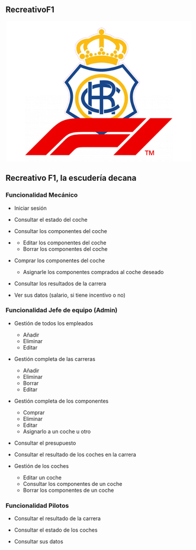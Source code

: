 ## RecreativoF1
<p align="center">
  <img src="RecreativoF1ManuelGomez/src/main/resources/static/Imagenes/logo.png" alt="Project Logo">
</p>

## Recreativo F1, la escudería decana

### Funcionalidad Mecánico
-  Iniciar sesión
-  Consultar el estado del coche
   
-  Consultar los componentes del coche
- 
   - Editar los componentes del coche
   - Borrar los componentes del coche
     
-  Comprar los componentes del coche
   - Asignarle los componentes comprados al coche deseado
     
- Consultar los resultados de la carrera
  
- Ver sus datos (salario, si tiene incentivo o no)

### Funcionalidad Jefe de equipo (Admin)
- Gestión de todos los empleados
  - Añadir
  - Eliminar
  - Editar
    
- Gestión completa de las carreras
  - Añadir
  - Eliminar
  - Borrar
  - Editar
    
- Gestión completa de los componentes
  - Comprar
  - Eliminar
  - Editar
  - Asignarlo a un coche u otro
    
- Consultar el presupuesto
  
- Consultar el resultado de los coches en la carrera
  
- Gestión de los coches
  - Editar un coche
  - Consultar los componentes de un coche
  - Borrar los componentes de un coche
    
### Funcionalidad Pilotos
- Consultar el resultado de la carrera
  
- Consultar el estado de los coches
  
- Consultar sus datos 
   
 
     
